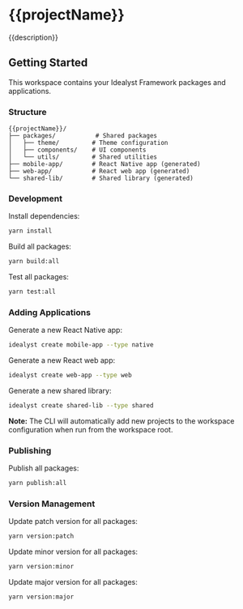 # {{projectName}}

{{description}}

## Getting Started

This workspace contains your Idealyst Framework packages and applications.

### Structure

```
{{projectName}}/
├── packages/           # Shared packages
│   ├── theme/         # Theme configuration
│   ├── components/    # UI components
│   └── utils/         # Shared utilities
├── mobile-app/        # React Native app (generated)
├── web-app/           # React web app (generated)
└── shared-lib/        # Shared library (generated)
```

### Development

Install dependencies:
```bash
yarn install
```

Build all packages:
```bash
yarn build:all
```

Test all packages:
```bash
yarn test:all
```

### Adding Applications

Generate a new React Native app:
```bash
idealyst create mobile-app --type native
```

Generate a new React web app:
```bash
idealyst create web-app --type web
```

Generate a new shared library:
```bash
idealyst create shared-lib --type shared
```

**Note:** The CLI will automatically add new projects to the workspace configuration when run from the workspace root.

### Publishing

Publish all packages:
```bash
yarn publish:all
```

### Version Management

Update patch version for all packages:
```bash
yarn version:patch
```

Update minor version for all packages:
```bash
yarn version:minor
```

Update major version for all packages:
```bash
yarn version:major
``` 